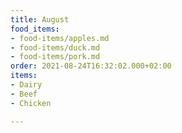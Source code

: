 ```yaml
---
title: August
food_items:
- food-items/apples.md
- food-items/duck.md
- food-items/pork.md
order: 2021-08-24T16:32:02.000+02:00
items:
- Dairy
- Beef
- Chicken

---
```

